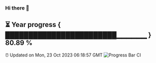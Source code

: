 ### Hi there 👋
⏳ Year progress { ████████████████████████▁▁▁▁▁▁ } 80.89 %
---
⏰ Updated on Mon, 23 Oct 2023 06:18:57 GMT
![Progress Bar CI](https://github.com/liununu/liununu/workflows/Progress%20Bar%20CI/badge.svg)
